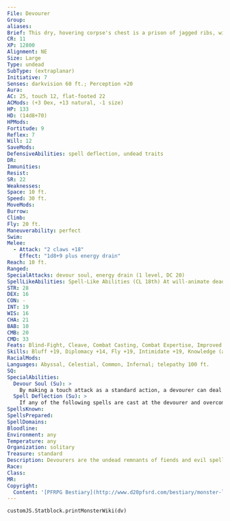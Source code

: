```yaml
---
File: Devourer
Group: 
aliases: 
Brief: This dry, hovering corpse's chest is a prison of jagged ribs, within which is trapped a small tormented ghostly form.
CR: 11
XP: 12800
Alignment: NE
Size: Large
Type: undead
SubType: (extraplanar)
Initiative: 7
Senses: darkvision 60 ft.; Perception +20
Aura: 
AC: 25, touch 12, flat-footed 22
ACMods: (+3 Dex, +13 natural, -1 size)
HP: 133
HD: (14d8+70)
HPMods: 
Fortitude: 9
Reflex: 7
Will: 12
SaveMods: 
DefensiveAbilities: spell deflection, undead traits
DR: 
Immunities: 
Resist: 
SR: 22
Weaknesses: 
Space: 10 ft.
Speed: 30 ft.
MoveMods: 
Burrow: 
Climb: 
Fly: 20 ft.
Maneuverability: perfect
Swim: 
Melee: 
  - Attack: "2 claws +18"
    Effect: "1d8+9 plus energy drain"
Reach: 10 ft.
Ranged: 
SpecialAttacks: devour soul, energy drain (1 level, DC 20)
SpellLikeAbilities: Spell-Like Abilities (CL 18th) At will-animate dead, bestow curse (DC 19), confusion (DC 19), control undead (DC 22), death knell (DC 17), ghoul touch (DC 17), inflict serious wounds (DC 18), lesser planar ally, ray of enfeeblement, spectral hand, suggestion (DC 18), true seeing, vampiric touch (DC 18)
STR: 28
DEX: 16
CON: -
INT: 19
WIS: 16
CHA: 21
BAB: 10
CMB: 20
CMD: 33
Feats: Blind-Fight, Cleave, Combat Casting, Combat Expertise, Improved Initiative, Improved Sunder, Power Attack
Skills: Bluff +19, Diplomacy +14, Fly +19, Intimidate +19, Knowledge (arcana) +21, Knowledge (planes) +18, Perception +20, Sense Motive +17, Spellcraft +21, Stealth +6
RacialMods: 
Languages: Abyssal, Celestial, Common, Infernal; telepathy 100 ft.
SQ: 
SpecialAbilities:
  Devour Soul (Su): >
    By making a touch attack as a standard action, a devourer can deal 12d6+18 points of damage as if using a slay living spell. A DC 22 Fortitude save reduces this damage to 3d6+18. The soul of a creature slain by this attack becomes trapped within the devourer's chest. The creature cannot be brought back to life until the devourer's destruction (or a spell deflection-see below) releases its soul. A devourer can hold only one soul at a time. The trapped essence provides a devourer with 5 essence points for each Hit Die possessed by the soul. A devourer must expend essence points when it uses a spell-like ability equal to the spell's level (for sake of ease, spell levels for its spell-like abilities are included in its stats to the left in superscript). At the start of an encounter, a devourer generally has 3d4+3 essence points available. The trapped essence gains one permanent negative level for every 5 points of essence drained-these negative levels remain if the creature is brought back to life (but they do not stack with any negative levels imparted by being brought back to life). A soul that is completely consumed may only be restored to life by a miracle or wish. The save DC is Charisma-based.
  Spell Deflection (Su): >
    If any of the following spells are cast at the devourer and overcome its spell resistance, they instead affect a devoured soul: banishment, chaos hammer, confusion, crushing despair, detect thoughts, dispel evil, dominate person, fear, geas/quest, holy word, hypnotism, imprisonment, magic jar, maze, suggestion, trap the soul, or any form of charm or compulsion. While none of these effects harms the soul, the caster makes a DC 25 caster level check when a spell is deflected-success indicates that the trapped soul is released from its prison and the creature whose body it belonged to can now be restored to life as normal.
SpellsKnown: 
SpellsPrepared: 
SpellDomains: 
Bloodline: 
Environment: any
Temperature: any
Organization: solitary
Treasure: standard
Description: Devourers are the undead remnants of fiends and evil spellcasters who became lost beyond the farthest reaches of the multiverse. Returning with warped bodies, alien sentience, and a hunger for life, devourers threaten all souls with a terrifying, tormented annihilation. These withered corpses stand 10 feet tall but weigh a mere 200 pounds.
Race: 
Class: 
MR: 
Copyright:
  Content: '[PFRPG Bestiary](http://www.d20pfsrd.com/bestiary/monster-listings/undead/devourer)'
---
```

```dataviewjs
customJS.Statblock.printMonsterWiki(dv)
```
